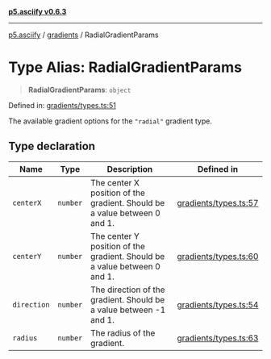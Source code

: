 [**p5.asciify v0.6.3**](../../../README.md)

***

[p5.asciify](../../../README.md) / [gradients](../README.md) / RadialGradientParams

# Type Alias: RadialGradientParams

> **RadialGradientParams**: `object`

Defined in: [gradients/types.ts:51](https://github.com/humanbydefinition/p5-asciify/blob/10002e5b44822cb907b50597a894bf5528f31cb6/src/lib/gradients/types.ts#L51)

The available gradient options for the `"radial"` gradient type.

## Type declaration

| Name | Type | Description | Defined in |
| ------ | ------ | ------ | ------ |
| <a id="centerx"></a> `centerX` | `number` | The center X position of the gradient. Should be a value between 0 and 1. | [gradients/types.ts:57](https://github.com/humanbydefinition/p5-asciify/blob/10002e5b44822cb907b50597a894bf5528f31cb6/src/lib/gradients/types.ts#L57) |
| <a id="centery"></a> `centerY` | `number` | The center Y position of the gradient. Should be a value between 0 and 1. | [gradients/types.ts:60](https://github.com/humanbydefinition/p5-asciify/blob/10002e5b44822cb907b50597a894bf5528f31cb6/src/lib/gradients/types.ts#L60) |
| <a id="direction"></a> `direction` | `number` | The direction of the gradient. Should be a value between -1 and 1. | [gradients/types.ts:54](https://github.com/humanbydefinition/p5-asciify/blob/10002e5b44822cb907b50597a894bf5528f31cb6/src/lib/gradients/types.ts#L54) |
| <a id="radius"></a> `radius` | `number` | The radius of the gradient. | [gradients/types.ts:63](https://github.com/humanbydefinition/p5-asciify/blob/10002e5b44822cb907b50597a894bf5528f31cb6/src/lib/gradients/types.ts#L63) |
